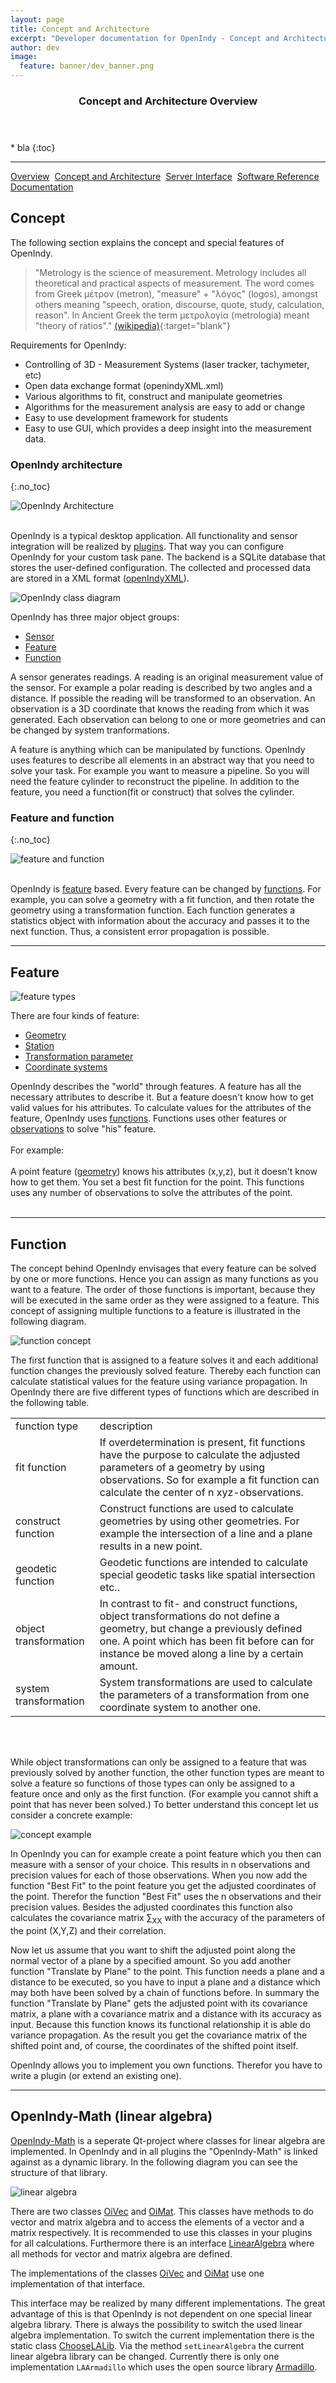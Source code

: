 ```yaml
---
layout: page
title: Concept and Architecture
excerpt: "Developer documentation for OpenIndy - Concept and Architecture"
author: dev
image:
  feature: banner/dev_banner.png
---
```



<section id="table-of-contents" class="toc">
  <header>
    <h3>Concept and Architecture Overview</h3>
  </header>
<div id="drawer" markdown="1">
* bla
{:toc}

</div>
</section><!-- /#table-of-contents -->

---


<a href="/documentation/docu-dev.html" class="btn">Overview</a>&nbsp;&nbsp;<a href="/documentation/docu-dev/concept.html" class="btn btn-success">Concept and Architecture</a>&nbsp;&nbsp;<a href="/documentation/docu-dev/interface.html" class="btn">Server Interface</a>&nbsp;&nbsp;<a href="/documentation/docu-dev/srd/html/index.html" class="btn">Software Reference Documentation</a>

##  Concept
The following section explains the concept and special features of OpenIndy.

> "Metrology is the science of measurement. Metrology includes all theoretical and practical aspects of measurement. The word comes from Greek μέτρον (metron), "measure" + "λόγος" (logos), amongst others meaning "speech, oration, discourse, quote, study, calculation, reason". In Ancient Greek the term μετρολογία (metrologia) meant "theory of ratios"."
[(wikipedia)](http://en.wikipedia.org/wiki/Metrology){:target="blank"}

Requirements for OpenIndy:

* Controlling of 3D - Measurement Systems (laser tracker, tachymeter, etc)
* Open data exchange format (openindyXML.xml)
* Various algorithms to fit, construct and manipulate geometries
* Algorithms for the measurement analysis are easy to add or change
* Easy to use development framework for students
* Easy to use GUI, which provides a deep insight into the measurement data.

### OpenIndy architecture
{:.no_toc}

![OpenIndy Architecture](/documentation/images/dev/openIndyArchitecture.png) <br><br>


OpenIndy is a typical desktop application. All functionality and sensor integration will be realized by [plugins](/documentation/docu-dev/plugins.html).
That way you can configure OpenIndy for your custom task pane. The backend is a SQLite database that stores the user-defined configuration. The collected and processed data are stored in a XML format ([openIndyXML](https://github.com/OpenIndy/OpenIndy/blob/master/schema/openIndySchema.xsd)).

![OpenIndy class diagram](/documentation/images/dev/classDiagramSimple.png)

OpenIndy has three major object groups:

 * [Sensor](#sensor)
 * [Feature](#feature)
 * [Function](#function)

A sensor generates readings. A reading is an original measurement value of the sensor. For example a polar reading is described by two angles and a distance. If possible the reading will be transformed to an observation. An observation is a 3D coordinate that knows the reading from which it was generated. Each observation can belong to one or more geometries and can be changed by system tranformations.

A feature is anything which can be manipulated by functions. OpenIndy uses features to describe all elements in an abstract way that you need to solve your task. For example you want to measure a pipeline. So you will need the feature cylinder to reconstruct the pipeline. In addition to the feature, you need a function(fit or construct) that solves the cylinder.

### Feature and function
{:.no_toc}

![feature and function](/documentation/images/dev/functionConcept.png) <br><br>

OpenIndy is [feature](#feature) based. Every feature can be changed by [functions](#function). For example, you can solve a geometry with a fit function, and then rotate the geometry using a transformation function. Each function generates a statistics object with information about the accuracy and passes it to the next function. Thus, a consistent error propagation is possible.

---

## Feature

![feature types](/documentation/images/dev/featureTypes.png)

There are four kinds of feature:

* [Geometry](#feature-geometry)
* [Station](#feature-station)
* [Transformation parameter](#feature-transformation-parameter)
* [Coordinate systems](#feature-coordinate-system)

OpenIndy describes the "world" through features. A feature has all the necessary attributes to describe it. But a feature doesn't know how to get valid values for his attributes. To calculate values for the attributes of the feature, OpenIndy uses [functions](#function). Functions uses other features or [observations](#sensor) to solve "his" feature.
<br><br>
For example:
<br><br>
A point feature ([geometry](#feature-geometry)) knows his attributes (x,y,z), but it doesn't know how to get them. You set a best fit function for the point. This functions uses any number of observations to solve the attributes of the point.
<br><br>

---

## Function

The concept behind OpenIndy envisages that every feature can be solved by one or more functions. Hence you can assign as many functions as you want to a feature. The order of those functions is important, because they will be executed in the same order as they were assigned to a feature. This concept of assigning multiple functions to a feature is illustrated in the following diagram.

![function concept](/documentation/images/dev/functionConcept.png)

The first function that is assigned to a feature solves it and each additional function changes the previously solved feature. Thereby each function can calculate statistical values for the feature using variance propagation. In OpenIndy there are five different types of functions which are described in the following table.  

<div class="CSSTableGenerator" >
<table>
<tr><td>function type </td><td>description</td></tr>
 <tr><td>fit function </td><td>If overdetermination is present, fit functions have the purpose to calculate the adjusted parameters of a geometry by using observations. So for example a fit function can calculate the center of n xyz-observations.</td></tr>
 <tr><td>construct function </td><td>Construct functions are used to calculate geometries by using other geometries. For example the intersection of a line and a plane results in a new point.</td></tr>
 <tr><td>geodetic function </td><td>Geodetic functions are intended to calculate special geodetic tasks like spatial intersection etc..</td></tr>
 <tr><td>object transformation </td><td>In contrast to fit- and construct functions, object transformations do not define a geometry, but change a previously defined one. A point which has been fit before can for instance be moved along a line by a certain amount.</td></tr>
 <tr><td>system transformation </td><td>System transformations are used to calculate the parameters of a transformation from one coordinate system to another one.</td></tr>
</table>
</div>
<br><br>

While object transformations can only be assigned to a feature that was previously solved by another function, the other function types are meant to solve a feature so functions of those types can only be assigned to a feature once and only as the first function. (For example you cannot shift a point that has never been solved.) To better understand this concept let us consider a concrete example:

![concept example](/documentation/images/dev/functionConceptExample.png)

In OpenIndy you can for example create a point feature which you then can measure with a sensor of your choice. This results in n observations and precision values for each of those observations. When you now add the function "Best Fit" to the point feature you get the adjusted coordinates of the point.
Therefor the function "Best Fit" uses the n observations and their precision values. Besides the adjusted coordinates this function also calculates the covariance matrix &sum;<sub>XX</sub> with the accuracy of the parameters of the point (X,Y,Z) and their correlation.

Now let us assume that you want to shift the adjusted point along the normal vector of a plane by a specified amount. So you add another function "Translate by Plane" to the point. This function needs a plane and a distance to be executed, so you have to input a plane and a distance which may both have been solved by a chain of functions before.
In summary the function "Translate by Plane" gets the adjusted point with its covariance matrix, a plane with a covariance matrix and a distance with its accuracy as input. Because this function knows its functional relationship it is able do variance propagation. As the result you get the covariance matrix of the shifted point and, of course, the coordinates of the shifted point itself.  

OpenIndy allows you to implement you own functions. Therefor you have to write a plugin (or extend an existing one).

---


## OpenIndy-Math (linear algebra)

[OpenIndy-Math](https://github.com/OpenIndy/OpenIndy-Math) is a seperate Qt-project where classes for linear algebra are implemented. In OpenIndy and in all plugins the "OpenIndy-Math" is linked against as a dynamic library. In the following diagram you can see the structure of that library.

![linear algebra](/documentation/images/dev/openIndyLib_linearAlgebra.png)

There are two classes [OiVec](https://github.com/OpenIndy/OpenIndy-Math/blob/master/include/oivec.h) and [OiMat](https://github.com/OpenIndy/OpenIndy-Math/blob/master/include/oimat.h). This classes have methods to do vector and matrix algebra and to access the elements of a vector and a matrix respectively. It is recommended to use this classes in your plugins for all calculations. Furthermore there is an interface [LinearAlgebra](https://github.com/OpenIndy/OpenIndy/blob/master/lib/openIndyLib/include/linearalgebra.h) where all methods for vector and matrix algebra are defined.

The implementations of the classes [OiVec](https://github.com/OpenIndy/OpenIndy/blob/master/lib/openIndyLib/include/oivec.h) and [OiMat](https://github.com/OpenIndy/OpenIndy/blob/master/lib/openIndyLib/include/oimat.h) use one implementation of that interface.

This interface may be realized by many different implementations. The great advantage of this is that OpenIndy is not dependent on one special linear algebra library. There is always the possibility to switch the used linear algebra implementation. To switch the current implementation there is the static class [ChooseLALib](https://github.com/OpenIndy/OpenIndy/blob/master/lib/openIndyLib/include/chooselalib.h). Via the method `setLinearAlgebra` the current linear algebra library can be changed. Currently there is only one implementation `LAArmadillo` which uses the open source library [Armadillo](http://arma.sourceforge.net/).